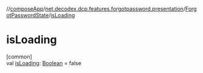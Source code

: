 //[composeApp](../../../index.md)/[net.decodex.dcp.features.forgotpassword.presentation](../index.md)/[ForgotPasswordState](index.md)/[isLoading](is-loading.md)

# isLoading

[common]\
val [isLoading](is-loading.md): [Boolean](https://kotlinlang.org/api/latest/jvm/stdlib/kotlin/-boolean/index.html) = false
